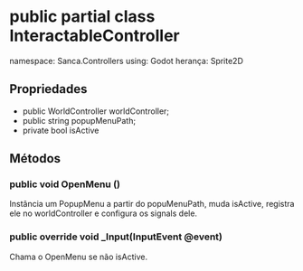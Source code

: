 # public partial class InteractableController
namespace: Sanca.Controllers
using: Godot
herança: Sprite2D

## Propriedades
- public WorldController worldController;
- public string popupMenuPath;
- private bool isActive
## Métodos
### public void OpenMenu ()
Instância um PopupMenu a partir do popuMenuPath, muda isActive, registra ele no worldController e configura os signals dele.

### public override void _Input(InputEvent @event)
Chama o OpenMenu se não isActive. 
